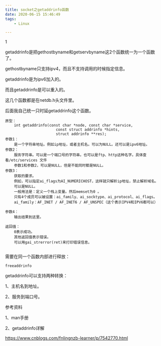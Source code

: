 ```yaml
---
title: socket之getaddrinfo函数
date: 2020-06-15 15:46:49
tags:
	- Linux

---
```


1

getaddrinfo是把gethostbyname和getservbyname这2个函数统一为一个函数了。

gethostbyname只支持ipv4，而且不支持调用的时候指定信息。

getaddrinfo是为ipv6加入的。

而且getaddrinfo是可以重入的。

这几个函数都是在netdb.h头文件里。

后面我自己统一只时延getaddrinfo这个函数。

```
原型：
	int getaddrinfo(const char *node, const char *service,
                       const struct addrinfo *hints,
                       struct addrinfo **res);
参数1：
	是一个字符串地址。例如ip地址，或者主机名。可以为NULL。还可以是ipv6地址。
参数2：
	服务字符串。可以是一个端口号的字符串。也可以是ftp、http这种名字。具体查看/etc/services 文件
	参数1和参数2，可以是NULL，但是不能同时都是NULL。
参数3：
	获取的要求。
	例如，可以指定ai_flags为AI_NUMERICHOST，这样就只解析ip地址，禁止解析域名。
	可以是NULL。
	一般用法是：定义一个栈上变量。然后memset为0 。
	只有4个成员可以被设置：ai_family、ai_socktype、ai_protocol、ai_flags。
	ai_family：AF_INET / AF_INET6 / AF_UNSPEC（这个表示IPV4和IPV6都可以）
	
参数4：
	输出结果到这里。
	
返回值：
	0表示成功。
	其他返回值表示错误。
	可以用gai_strerror(ret)来打印错误信息。
	
```

需要在同一个函数内部进行释放：

```
freeaddrinfo
```



getaddrinfo可以支持两种转换：

1、主机名到地址。

2、服务到端口号。





参考资料

1、man手册

2、getaddrinfo详解

https://www.cnblogs.com/fnlingnzb-learner/p/7542770.html

